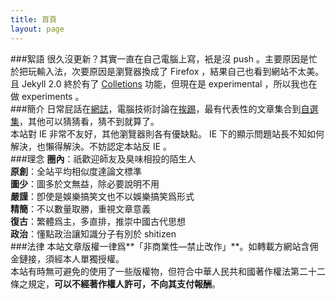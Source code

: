 ```yaml
---
title: 首頁
layout: page
---
```

###絮語
很久沒更新？其實一直在自己電腦上寫，衹是沒 push 。主要原因是忙於把玩輸入法，次要原因是瀏覽器換成了 Firefox ，結果自己也看到網站不太美。且 Jekyll 2.0 終於有了 [Colletions](http://jekyllrb.com/docs/collections/) 功能，但現在是 experimental ，所以我也在做 experiments 。  
###簡介
日常屁話在[網誌](/categories#網誌)，電腦技術討論在[挨踢](/categories#挨踢)，最有代表性的文章集合到[自選集](/categories#自選集)，其他可以猜猜看，猜不到就算了。  
本站對 IE 非常不友好，其他瀏覽器則各有優缺點。 IE 下的顯示問題站長不知如何解決，也懶得解決。不妨認定本站反 IE 。  
###理念
**圈內**：祇歡迎師友及臭味相投的陌生人  
**原創**：全站平均相似度達論文標準  
**圖少**：圖多於文無益，除必要說明不用  
**嚴謹**：卽使是娛樂搞笑文也不以娛樂搞笑爲形式  
**精簡**：不以數量取勝，重視文章意義  
**復古**：繁體爲主，多直排，推崇中國古代思想  
**政治**：懂點政治讓知識分子有別於 shitizen  
###法律
本站文章版權一律爲**「非商業性—禁止改作」**。如轉載方網站含佣金鏈接，須經本人單獨授權。  
本站有時無可避免的使用了一些版權物，但符合中華人民共和國著作權法第二十二條之規定，**可以不經著作權人許可，不向其支付報酬**。  